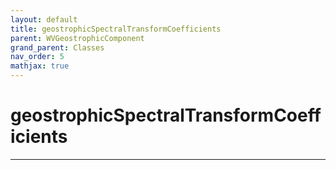 ```yaml
---
layout: default
title: geostrophicSpectralTransformCoefficients
parent: WVGeostrophicComponent
grand_parent: Classes
nav_order: 5
mathjax: true
---
```


#  geostrophicSpectralTransformCoefficients




---


